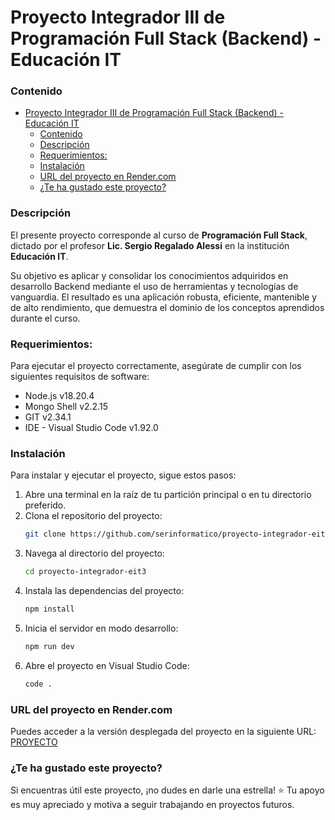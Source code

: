 # Proyecto Integrador III de Programación Full Stack (Backend) - Educación IT


### Contenido
- [Proyecto Integrador III de Programación Full Stack (Backend) - Educación IT](#proyecto-integrador-iii-de-programación-full-stack-backend---educación-it)
    - [Contenido](#contenido)
    - [Descripción](#descripción)
    - [Requerimientos:](#requerimientos)
    - [Instalación](#instalación)
    - [URL del proyecto en Render.com](#url-del-proyecto-en-rendercom)
    - [¿Te ha gustado este proyecto?](#te-ha-gustado-este-proyecto)


### Descripción
El presente proyecto corresponde al curso de **Programación Full Stack**, dictado por el profesor **Lic. Sergio Regalado Alessi** en la institución **Educación IT**.

Su objetivo es aplicar y consolidar los conocimientos adquiridos en desarrollo Backend mediante el uso de herramientas y tecnologías de vanguardia. El resultado es una aplicación robusta, eficiente, mantenible y de alto rendimiento, que demuestra el dominio de los conceptos aprendidos durante el curso.


### Requerimientos:
Para ejecutar el proyecto correctamente, asegúrate de cumplir con los siguientes requisitos de software:
- Node.js v18.20.4
- Mongo Shell v2.2.15
- GIT v2.34.1
- IDE - Visual Studio Code v1.92.0


### Instalación
Para instalar y ejecutar el proyecto, sigue estos pasos:
1. Abre una terminal en la raíz de tu partición principal o en tu directorio preferido.
2. Clona el repositorio del proyecto:
    ``` sh
    git clone https://github.com/serinformatico/proyecto-integrador-eit3.git
    ```
3. Navega al directorio del proyecto:
    ``` sh
    cd proyecto-integrador-eit3
    ```
4. Instala las dependencias del proyecto:
    ``` sh
    npm install
    ```
5. Inicia el servidor en modo desarrollo:
    ``` sh
    npm run dev
    ```
6. Abre el proyecto en Visual Studio Code:
    ``` sh
    code .
    ```

### URL del proyecto en Render.com
Puedes acceder a la versión desplegada del proyecto en la siguiente URL:
[PROYECTO](https://mi-tienda-sergio.onrender.com/api/)


### ¿Te ha gustado este proyecto?
Si encuentras útil este proyecto, ¡no dudes en darle una estrella! ⭐ Tu apoyo es muy apreciado y motiva a seguir trabajando en proyectos futuros.
